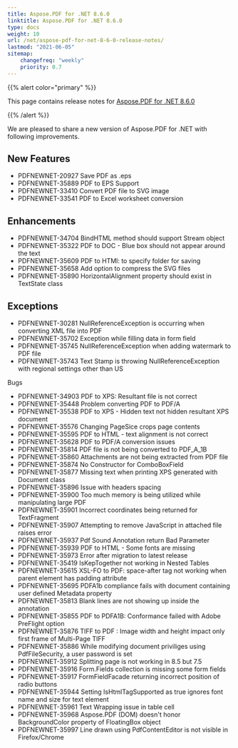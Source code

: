 ```yaml
---
title: Aspose.PDF for .NET 8.6.0
linktitle: Aspose.PDF for .NET 8.6.0
type: docs
weight: 10
url: /net/aspose-pdf-for-net-8-6-0-release-notes/
lastmod: "2021-06-05"
sitemap:
    changefreq: "weekly"
    priority: 0.7
---
```


{{% alert color="primary" %}}

This page contains release notes for [Aspose.PDF for .NET 8.6.0](https://downloads.aspose.com/pdf/net/new-releases/aspose.pdf-for-.net-8.6.0/)

{{% /alert %}}

We are pleased to share a new version of Aspose.PDF for .NET with following improvements.
## **New Features**
- PDFNEWNET-20927 Save PDF as .eps
- PDFNEWNET-35889 PDF to EPS Support
- PDFNEWNET-33410 Convert PDF file to SVG image
- PDFNEWNET-33541 PDF to Excel worksheet conversion
## **Enhancements**
- PDFNEWNET-34704 BindHTML method should support Stream object
- PDFNEWNET-35322 PDF to DOC - Blue box should not appear around the text
- PDFNEWNET-35609 PDF to HTMl: to specify folder for saving
- PDFNEWNET-35658 Add option to compress the SVG files
- PDFNEWNET-35890 HorizontalAlignment property should exist in TextState class
## **Exceptions**
- PDFNEWNET-30281 NullReferenceException is occurring when converting XML file into PDF
- PDFNEWNET-35702 Exception while filling data in form field
- PDFNEWNET-35745 NullReferenceException when adding watermark to PDF file
- PDFNEWNET-35743 Text Stamp is throwing NullReferenceException with regional settings other than US

Bugs

- PDFNEWNET-34903 PDF to XPS: Resultant file is not correct
- PDFNEWNET-35448 Problem converting PDF to PDF/A
- PDFNEWNET-35538 PDF to XPS - Hidden text not hidden resultant XPS document
- PDFNEWNET-35576 Changing PageSice crops page contents
- PDFNEWNET-35595 PDF to HTML - text alignment is not correct
- PDFNEWNET-35628 PDF to PDF/A conversion issues
- PDFNEWNET-35814 PDF file is not being converted to PDF_A_1B
- PDFNEWNET-35860 Attachments are not being extracted from PDF file
- PDFNEWNET-35874 No Constructor for ComboBoxField
- PDFNEWNET-35877 Missing text when printing XPS generated with Document class
- PDFNEWNET-35896 Issue with headers spacing
- PDFNEWNET-35900 Too much memory is being utilized while manipulating large PDF
- PDFNEWNET-35901 Incorrect coordinates being returned for TextFragment
- PDFNEWNET-35907 Attempting to remove JavaScript in attached file raises error
- PDFNEWNET-35937 Pdf Sound Annotation return Bad Parameter
- PDFNEWNET-35939 PDF to HTML - Some fonts are missing
- PDFNEWNET-35973 Error after migration to latest release
- PDFNEWNET-35419 IsKepTogether not working in Nested Tables
- PDFNEWNET-35615 XSL-FO to PDF: space-after tag not working when parent element has padding attribute
- PDFNEWNET-35695 PDFA1b compliance fails with document containing user defined Metadata property
- PDFNEWNET-35813 Blank lines are not showing up inside the annotation
- PDFNEWNET-35855 PDF to PDFA1B: Conformance failed with Adobe PreFlight option
- PDFNEWNET-35876 TIFF to PDF : Image width and height impact only first frame of Multi-Page TIFF
- PDFNEWNET-35886 While modifying document priviliges using PdfFileSecurity, a user password is set
- PDFNEWNET-35912 Splitting page is not working in 8.5 but 7.5
- PDFNEWNET-35916 Form.Fields collection is missing some form fields
- PDFNEWNET-35917 FormFieldFacade returning incorrect position of radio buttons
- PDFNEWNET-35944 Setting IsHtmlTagSupported as true ignores font name and size for text element
- PDFNEWNET-35961 Text Wrapping issue in table cell
- PDFNEWNET-35968 Aspose.PDF (DOM) doesn't honor BackgroundColor property of FloatingBox object
- PDFNEWNET-35997 Line drawn using PdfContentEditor is not visible in Firefox/Chrome
